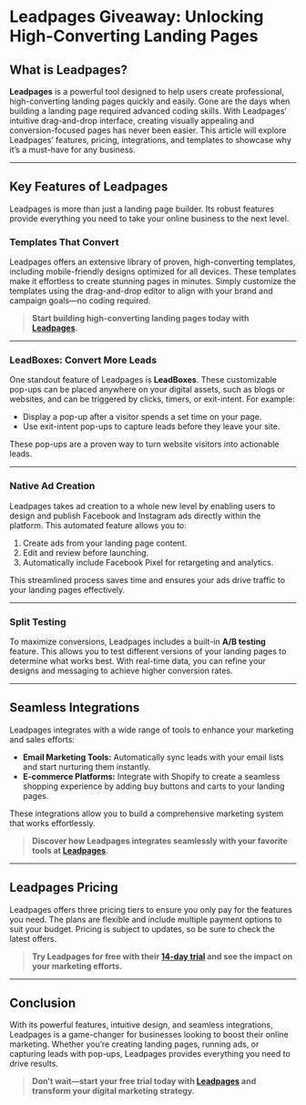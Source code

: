 # Leadpages Giveaway: Unlocking High-Converting Landing Pages

## What is Leadpages?

**Leadpages** is a powerful tool designed to help users create professional, high-converting landing pages quickly and easily. Gone are the days when building a landing page required advanced coding skills. With Leadpages’ intuitive drag-and-drop interface, creating visually appealing and conversion-focused pages has never been easier. This article will explore Leadpages’ features, pricing, integrations, and templates to showcase why it’s a must-have for any business.

---

## Key Features of Leadpages

Leadpages is more than just a landing page builder. Its robust features provide everything you need to take your online business to the next level.

### Templates That Convert

Leadpages offers an extensive library of proven, high-converting templates, including mobile-friendly designs optimized for all devices. These templates make it effortless to create stunning pages in minutes. Simply customize the templates using the drag-and-drop editor to align with your brand and campaign goals—no coding required.

> **Start building high-converting landing pages today with [Leadpages](https://bit.ly/LEadPages).**

---

### LeadBoxes: Convert More Leads

One standout feature of Leadpages is **LeadBoxes**. These customizable pop-ups can be placed anywhere on your digital assets, such as blogs or websites, and can be triggered by clicks, timers, or exit-intent. For example:
- Display a pop-up after a visitor spends a set time on your page.
- Use exit-intent pop-ups to capture leads before they leave your site.

These pop-ups are a proven way to turn website visitors into actionable leads.

---

### Native Ad Creation

Leadpages takes ad creation to a whole new level by enabling users to design and publish Facebook and Instagram ads directly within the platform. This automated feature allows you to:
1. Create ads from your landing page content.
2. Edit and review before launching.
3. Automatically include Facebook Pixel for retargeting and analytics.

This streamlined process saves time and ensures your ads drive traffic to your landing pages effectively.

---

### Split Testing

To maximize conversions, Leadpages includes a built-in **A/B testing** feature. This allows you to test different versions of your landing pages to determine what works best. With real-time data, you can refine your designs and messaging to achieve higher conversion rates.

---

## Seamless Integrations

Leadpages integrates with a wide range of tools to enhance your marketing and sales efforts:
- **Email Marketing Tools:** Automatically sync leads with your email lists and start nurturing them instantly.
- **E-commerce Platforms:** Integrate with Shopify to create a seamless shopping experience by adding buy buttons and carts to your landing pages.

These integrations allow you to build a comprehensive marketing system that works effortlessly.

> **Discover how Leadpages integrates seamlessly with your favorite tools at [Leadpages](https://bit.ly/LEadPages).**

---

## Leadpages Pricing

Leadpages offers three pricing tiers to ensure you only pay for the features you need. The plans are flexible and include multiple payment options to suit your budget. Pricing is subject to updates, so be sure to check the latest offers.

> **Try Leadpages for free with their [14-day trial](https://bit.ly/LEadPages) and see the impact on your marketing efforts.**

---

## Conclusion

With its powerful features, intuitive design, and seamless integrations, Leadpages is a game-changer for businesses looking to boost their online marketing. Whether you’re creating landing pages, running ads, or capturing leads with pop-ups, Leadpages provides everything you need to drive results.

> **Don’t wait—start your free trial today with [Leadpages](https://bit.ly/LEadPages) and transform your digital marketing strategy.**
